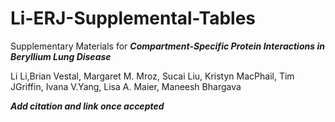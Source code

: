 # Li-ERJ-Supplemental-Tables
Supplementary Materials for 
***Compartment-Specific Protein Interactions in Beryllium Lung Disease***

Li Li,Brian Vestal, Margaret M. Mroz, Sucai Liu, Kristyn MacPhail, Tim JGriffin, Ivana V.Yang, Lisa A. Maier, Maneesh Bhargava

***Add citation and link once accepted***
